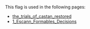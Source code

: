 This flag is used in the following pages:
 - [the_trials_of_castan_restored](../events/the_trials_of_castan_restored.md)
 - [1_Escann_Formables_Decisions](../decisions/1_Escann_Formables_Decisions.md)
